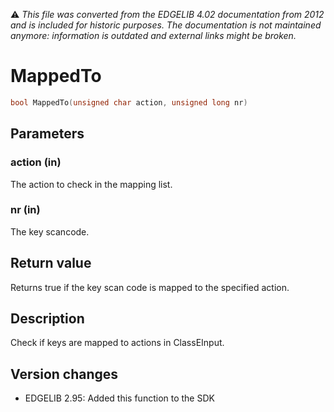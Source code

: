 :warning: _This file was converted from the EDGELIB 4.02 documentation from 2012 and is included for historic purposes. The documentation is not maintained anymore: information is outdated and external links might be broken._

# MappedTo


```c++
bool MappedTo(unsigned char action, unsigned long nr)
```

## Parameters
### action (in)
The action to check in the mapping list.

### nr (in)
The key scancode.

## Return value
Returns true if the key scan code is mapped to the specified action.

## Description
Check if keys are mapped to actions in ClassEInput.

## Version changes
- EDGELIB 2.95: Added this function to the SDK

